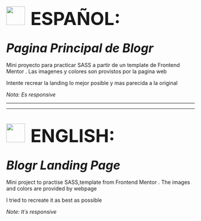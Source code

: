 # <img style="padding-right:0.5rem" src='https://img.freepik.com/vector-premium/bandera-argentina-bandera-argentina-ilustracion-vectorial_685751-66.jpg' width="50px" >  <span style="font-size:3rem">ESPAÑOL:</span>
## <i align="center" style="font-size:2rem">Pagina Principal de Blogr</i>

Mini proyecto para practicar SASS a partir de un template de Frontend Mentor . Las imagenes y colores son provistos por la pagina web

Intente recrear la landing lo mejor posible y mas parecida a la original 

_Nota: Es responsive_

----------------------------------------------------------------------------------
----------------------------------------------------------------------------------

# <img style="padding-right:0.5rem" src="https://img.freepik.com/vector-premium/gran-bretana-bandera-bandera-inglaterra-vector-icono-reino-unido-bandera-gran-bretana-10-eps_800531-104.jpg" width="50px"> <span style="font-size:3rem">ENGLISH:</span>

## <i align="center" style="font-size:2rem">Blogr Landing Page</i>

Mini project to practise SASS,template from Frontend Mentor . The images and colors are provided by webpage

I tried to recreate it as best as possible
 

_Note: It´s responsive_
